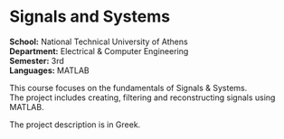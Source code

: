 # Signals and Systems

**School:** National Technical University of Athens\
**Department:** Electrical & Computer Engineering\
**Semester:** 3rd\
**Languages:** MATLAB

This course focuses on the fundamentals of Signals & Systems.  
The project includes creating, filtering and reconstructing signals using MATLAB.

The project description is in Greek.
